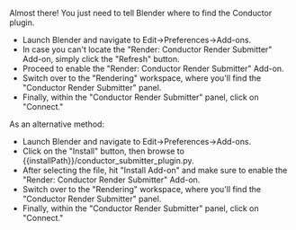 Almost there! You just need to tell Blender where to find the Conductor plugin.

* Launch Blender and navigate to Edit->Preferences->Add-ons.
* In case you can't locate the "Render: Conductor Render Submitter" Add-on, simply click the "Refresh" button.
* Proceed to enable the "Render: Conductor Render Submitter" Add-on.
* Switch over to the "Rendering" workspace, where you'll find the "Conductor Render Submitter" panel.
* Finally, within the "Conductor Render Submitter" panel, click on "Connect."

As an alternative method:

* Launch Blender and navigate to Edit->Preferences->Add-ons.
* Click on the "Install" button, then browse to {{installPath}}/conductor_submitter_plugin.py.
* After selecting the file, hit "Install Add-on" and make sure to enable the "Render: Conductor Render Submitter" Add-on.
* Switch over to the "Rendering" workspace, where you'll find the "Conductor Render Submitter" panel.
* Finally, within the "Conductor Render Submitter" panel, click on "Connect."